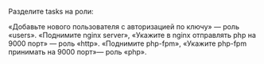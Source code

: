Разделите tasks на роли:

«Добавьте нового пользователя с авторизацией по ключу» — роль «users».
«Поднимите nginx server», «Укажите в nginx отправлять php на 9000 порт» — роль «http».
«Поднимите php-fpm», «Укажите php-fpm принимать на 9000 порт»— роль «php».
